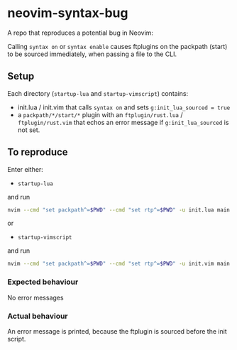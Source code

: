# neovim-syntax-bug

A repo that reproduces a potential bug in Neovim:

Calling `syntax on` or `syntax enable` causes ftplugins on the packpath (start)
to be sourced immediately, when passing a file to the CLI.

## Setup

Each directory (`startup-lua` and `startup-vimscript`) contains:

- init.lua / init.vim that calls `syntax on` and sets `g:init_lua_sourced = true`
- a `packpath/*/start/*` plugin with an `ftplugin/rust.lua` / `ftplugin/rust.vim`
  that echos an error message if `g:init_lua_sourced` is not set.

## To reproduce

Enter either:

- `startup-lua` 

and run

```sh
nvim --cmd "set packpath^=$PWD" --cmd "set rtp^=$PWD" -u init.lua main.rs`
```

or 

- `startup-vimscript` 
  
and run

```sh
nvim --cmd "set packpath^=$PWD" --cmd "set rtp^=$PWD" -u init.vim main.rs`
```


### Expected behaviour

No error messages

### Actual behaviour

An error message is printed, because the ftplugin is sourced before the init script.

